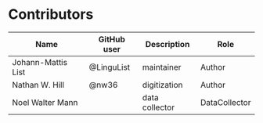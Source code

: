 # Contributors

Name | GitHub user | Description | Role
--- | --- | --- | ---
Johann-Mattis List | @LinguList | maintainer | Author
Nathan W. Hill | @nw36 | digitization | Author
Noel Walter Mann | | data collector | DataCollector

